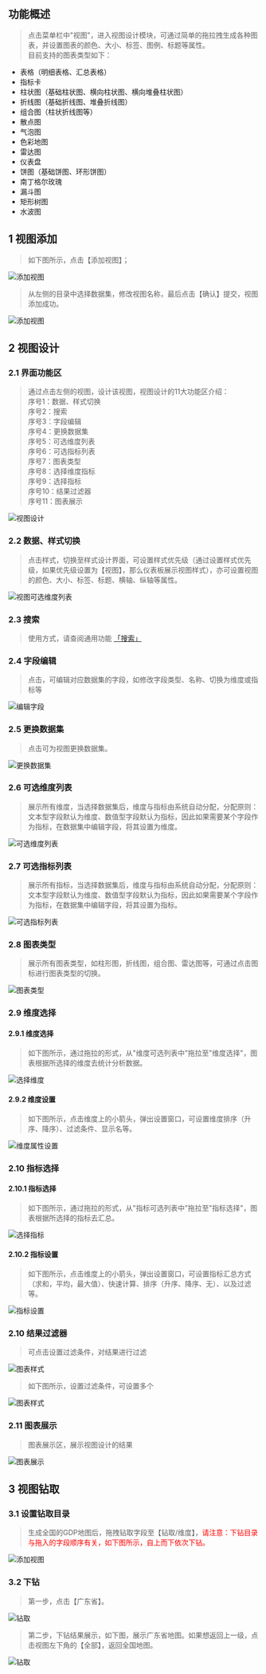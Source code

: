 ## 功能概述
> 点击菜单栏中"视图"，进入视图设计模块，可通过简单的拖拉拽生成各种图表，并设置图表的颜色、大小、标签、图例、标题等属性。</br>目前支持的图表类型如下：

- 表格（明细表格、汇总表格）
- 指标卡
- 柱状图（基础柱状图、横向柱状图、横向堆叠柱状图）
- 折线图（基础折线图、堆叠折线图）
- 组合图（柱状折线图等）
- 散点图
- 气泡图
- 色彩地图
- 雷达图
- 仪表盘
- 饼图（基础饼图、环形饼图）
- 南丁格尔玫瑰
- 漏斗图
- 矩形树图
- 水波图

## 1 视图添加
> 如下图所示，点击【添加视图】；

![添加视图](../img/view_generation/添加视图入口.png)
> 从左侧的目录中选择数据集，修改视图名称，最后点击【确认】提交，视图添加成功。

![添加视图](../img/view_generation/添加视图-选择数据集.png)
## 2 视图设计
### 2.1 界面功能区
>通过点击左侧的视图，设计该视图，视图设计的11大功能区介绍：</br>
>序号1：数据、样式切换</br>序号2：搜索</br>序号3：字段编辑</br>序号4：更换数据集</br>序号5：可选维度列表</br>序号6：可选指标列表</br>序号7：图表类型</br>序号8：选择维度指标</br>序号9：选择指标</br>序号10：结果过滤器</br>序号11：图表展示

![视图设计](../img/view_generation/视图设计.png)
### 2.2 数据、样式切换
> 点击样式，切换至样式设计界面，可设置样式优先级（通过设置样式优先级，如果优先级设置为【视图】，那么仪表板展示视图样式），亦可设置视图的颜色、大小、标签、标题、横轴、纵轴等属性。

![视图可选维度列表](../img/view_generation/数据样式切换.png)
### 2.3 搜索
> 使用方式，请查阅通用功能 [「搜索」](../general/#_6)

### 2.4 字段编辑
> 点击，可编辑对应数据集的字段，如修改字段类型、名称、切换为维度或指标等

![编辑字段](../img/view_generation/编辑字段.png)
### 2.5 更换数据集
> 点击可为视图更换数据集。

![更换数据集](../img/view_generation/更换数据集.png)
### 2.6 可选维度列表
> 展示所有维度，当选择数据集后，维度与指标由系统自动分配，分配原则：文本型字段默认为维度、数值型字段默认为指标，因此如果需要某个字段作为指标，在数据集中编辑字段，将其设置为维度。

![可选维度列表](../img/view_generation/可选维度列表.png)
### 2.7 可选指标列表
> 展示所有指标，当选择数据集后，维度与指标由系统自动分配，分配原则：文本型字段默认为维度、数值型字段默认为指标，因此如果需要某个字段作为指标，在数据集中编辑字段，将其设置为指标。

![可选指标列表](../img/view_generation/可选指标列表.png)
### 2.8 图表类型
> 展示所有图表类型，如柱形图，折线图，组合图、雷达图等，可通过点击图标进行图表类型的切换。

![图表类型](../img/view_generation/图表类型.png)
### 2.9 维度选择
#### 2.9.1 维度选择
> 如下图所示，通过拖拉的形式，从"维度可选列表中"拖拉至"维度选择"，图表根据所选择的维度去统计分析数据。

![选择维度](../img/view_generation/选择维度.png)

#### 2.9.2 维度设置
> 如下图所示，点击维度上的小箭头，弹出设置窗口，可设置维度排序（升序、降序）、过滤条件、显示名等。

![维度属性设置](../img/view_generation/维度属性设置.png)
### 2.10 指标选择
#### 2.10.1 指标选择
> 如下图所示，通过拖拉的形式，从"指标可选列表中"拖拉至"指标选择"，图表根据所选择的指标去汇总。

![选择指标](../img/view_generation/选择指标.png)

#### 2.10.2 指标设置
> 如下图所示，点击维度上的小箭头，弹出设置窗口，可设置指标汇总方式（求和，平均，最大值）、快速计算、排序（升序、降序、无）、以及过滤等。

![指标设置](../img/view_generation/指标属性设置.png)
### 2.10 结果过滤器
> 可点击设置过滤条件，对结果进行过滤

![图表样式](../img/view_generation/结果过滤器.png)
> 如下图所示，设置过滤条件，可设置多个

![图表样式](../img/view_generation/结果过滤器设置.png)

### 2.11 图表展示
> 图表展示区，展示视图设计的结果

![图表展示](../img/view_generation/图表展示.png)

## 3 视图钻取
### 3.1 设置钻取目录
> 生成全国的GDP地图后，拖拽钻取字段至【钻取/维度】，<font color=#FF0000>请注意：下钻目录与拖入的字段顺序有关，如下图所示，自上而下依次下钻。</font>

![添加视图](../img/view_generation/地图钻取设置.png)
### 3.2 下钻
> 第一步，点击【广东省】。

![钻取](../img/view_generation/下钻.png)

> 第二步，下钻结果展示，如下图，展示广东省地图。如果想返回上一级，点击视图左下角的【全部】，返回全国地图。

![钻取](../img/view_generation/下钻返回.png)


